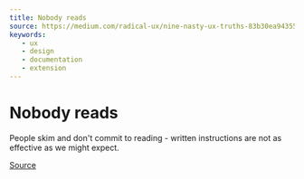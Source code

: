 ```yaml
---
title: Nobody reads
source: https://medium.com/radical-ux/nine-nasty-ux-truths-83b30ea94355
keywords: 
   - ux
   - design
   - documentation
   - extension
---
```


# Nobody reads

People skim and don't commit to reading - written instructions are not as effective as we might expect.

[Source](https://medium.com/radical-ux/nine-nasty-ux-truths-83b30ea94355)

